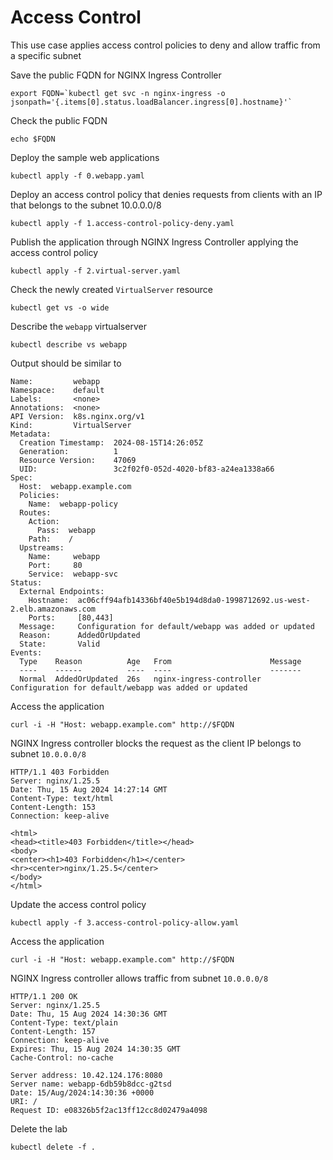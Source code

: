 # Access Control

This use case applies access control policies to deny and allow traffic from a specific subnet

Save the public FQDN for NGINX Ingress Controller
```code
export FQDN=`kubectl get svc -n nginx-ingress -o jsonpath='{.items[0].status.loadBalancer.ingress[0].hostname}'`
```

Check the public FQDN
```code
echo $FQDN
```

Deploy the sample web applications
```code
kubectl apply -f 0.webapp.yaml
```

Deploy an access control policy that denies requests from clients with an IP that belongs to the subnet 10.0.0.0/8
```code
kubectl apply -f 1.access-control-policy-deny.yaml
```

Publish the application through NGINX Ingress Controller applying the access control policy
```code
kubectl apply -f 2.virtual-server.yaml
```

Check the newly created `VirtualServer` resource
```code
kubectl get vs -o wide
```

Describe the `webapp` virtualserver
```code
kubectl describe vs webapp
```

Output should be similar to
```
Name:         webapp
Namespace:    default
Labels:       <none>
Annotations:  <none>
API Version:  k8s.nginx.org/v1
Kind:         VirtualServer
Metadata:
  Creation Timestamp:  2024-08-15T14:26:05Z
  Generation:          1
  Resource Version:    47069
  UID:                 3c2f02f0-052d-4020-bf83-a24ea1338a66
Spec:
  Host:  webapp.example.com
  Policies:
    Name:  webapp-policy
  Routes:
    Action:
      Pass:  webapp
    Path:    /
  Upstreams:
    Name:     webapp
    Port:     80
    Service:  webapp-svc
Status:
  External Endpoints:
    Hostname:  ac06cff94afb14336bf40e5b194d8da0-1998712692.us-west-2.elb.amazonaws.com
    Ports:     [80,443]
  Message:     Configuration for default/webapp was added or updated 
  Reason:      AddedOrUpdated
  State:       Valid
Events:
  Type    Reason          Age   From                      Message
  ----    ------          ----  ----                      -------
  Normal  AddedOrUpdated  26s   nginx-ingress-controller  Configuration for default/webapp was added or updated
```

Access the application
```code
curl -i -H "Host: webapp.example.com" http://$FQDN
```

NGINX Ingress controller blocks the request as the client IP belongs to subnet `10.0.0.0/8`
```
HTTP/1.1 403 Forbidden
Server: nginx/1.25.5
Date: Thu, 15 Aug 2024 14:27:14 GMT
Content-Type: text/html
Content-Length: 153
Connection: keep-alive

<html>
<head><title>403 Forbidden</title></head>
<body>
<center><h1>403 Forbidden</h1></center>
<hr><center>nginx/1.25.5</center>
</body>
</html>
```

Update the access control policy
```code
kubectl apply -f 3.access-control-policy-allow.yaml
```

Access the application
```code
curl -i -H "Host: webapp.example.com" http://$FQDN
```

NGINX Ingress controller allows traffic from subnet `10.0.0.0/8`
```
HTTP/1.1 200 OK
Server: nginx/1.25.5
Date: Thu, 15 Aug 2024 14:30:36 GMT
Content-Type: text/plain
Content-Length: 157
Connection: keep-alive
Expires: Thu, 15 Aug 2024 14:30:35 GMT
Cache-Control: no-cache

Server address: 10.42.124.176:8080
Server name: webapp-6db59b8dcc-g2tsd
Date: 15/Aug/2024:14:30:36 +0000
URI: /
Request ID: e08326b5f2ac13ff12cc8d02479a4098
```

Delete the lab

```code
kubectl delete -f .
```
